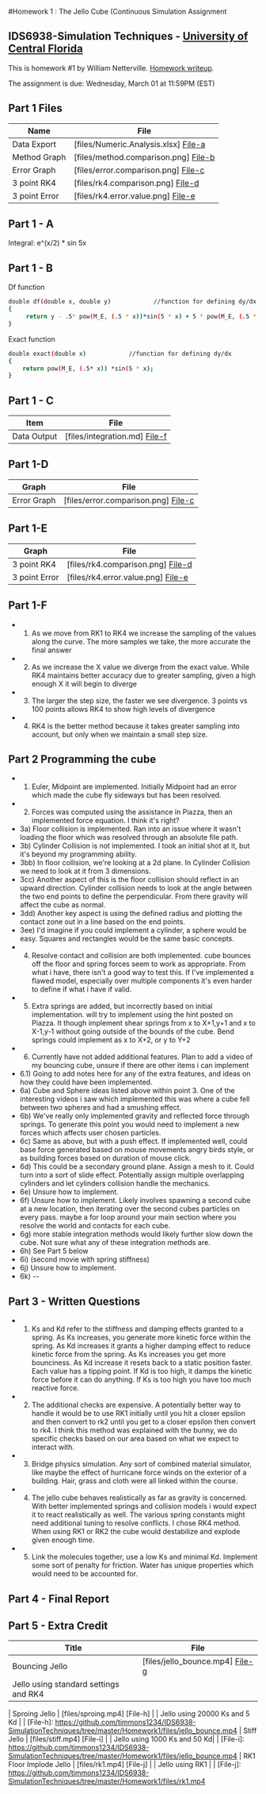 #Homework 1 : The Jello Cube (Continuous Simulation Assignment
## IDS6938-Simulation Techniques - [University of Central Florida](http://www.ist.ucf.edu/grad/)


This is homework #1 by William Netterville. 
[Homework writeup](HomeWork%231.pdf).

The assignment is due: Wednesday, March 01 at 11:59PM (EST)

## Part 1 Files
| Name | File |
| ---- | ---- |
| Data Export   | [files/Numeric.Analysis.xlsx] [File-a] |
| Method Graph  | [files/method.comparison.png] [File-b] |
| Error Graph   | [files/error.comparison.png]  [File-c] |
| 3 point RK4   | [files/rk4.comparison.png]    [File-d] |
| 3 point Error | [files/rk4.error.value.png]   [File-e] |

   [File-a]: <https://github.com/timmons1234/IDS6938-SimulationTechniques/tree/master/Homework1/files/Numeric.Analysis.xlsx>
   [File-b]: <https://github.com/timmons1234/IDS6938-SimulationTechniques/tree/master/Homework1/files/method.comparison.png>
   [File-c]: <https://github.com/timmons1234/IDS6938-SimulationTechniques/tree/master/Homework1/files/error.comparison.png>
   [File-d]: <https://github.com/timmons1234/IDS6938-SimulationTechniques/tree/master/Homework1/files/rk4.comparison.png>
   [File-e]: <https://github.com/timmons1234/IDS6938-SimulationTechniques/tree/master/Homework1/files/rk4.error.value.png>

## Part 1 - A

Integral: e^(x/2) * sin 5x

## Part 1 - B
Df function
```sh
double df(double x, double y)            //function for defining dy/dx
{
	 return y - .5* pow(M_E, (.5 * x))*sin(5 * x) + 5 * pow(M_E, (.5 * x))*cos(5 * x);
}
```
Exact function
```sh
double exact(double x)            //function for defining dy/dx
{
	return pow(M_E, (.5* x)) *sin(5 * x);
}
```
   
## Part 1 - C
| Item | File           |
| ---- | ----           |
| Data Output | [files/integration.md]   [File-f] |
   [File-f]: <https://github.com/timmons1234/IDS6938-SimulationTechniques/tree/master/Homework1/files/integration.md>

## Part 1-D
| Graph | File |
| ----- | ---- |
| Error Graph   | [files/error.comparison.png]  [File-c] |

## Part 1-E
| Graph | File |
| ----- | ---- |
| 3 point RK4   | [files/rk4.comparison.png]    [File-d] |
| 3 point Error | [files/rk4.error.value.png]   [File-e] |

## Part 1-F
 - 1) As we move from RK1 to RK4 we increase the sampling of the values along the curve. The more samples we take, the more accurate the final answer
 - 2) As we increase the X value we diverge from the exact value. While RK4 maintains better accuracy due to greater sampling, given a high enough X it will begin to diverge
 - 3) The larger the step size, the faster we see divergence. 3 points vs 100 points allows RK4 to show high levels of divergence 
 - 4) RK4 is the better method because it takes greater sampling into account, but only when we maintain a small step size. 
 
 ## Part 2 Programming the cube
 - 1) Euler, Midpoint are implemented. Initially Midpoint had an error which made the cube fly sideways but has been resolved. 
 - 2) Forces was computed using the assistance in Piazza, then an implemented force equation. I think it's right?
 - 3a) Floor collision is implemented. Ran into an issue where it wasn't loading the floor which was resolved through an absolute file path.
 - 3b) Cylinder Collision is not implemented. I took an initial shot at it, but it's beyond my programming ability.
 - 3bb) In floor collision, we're looking at a 2d plane. In Cylinder Collision we need to look at it from 3 dimensions.
 - 3cc) Another aspect of this is the floor collision should reflect in an upward direction. Cylinder collision needs to look at the angle between the two end points to define the perpendicular. From there gravity will affect the cube as normal. 
 - 3dd) Another key aspect is using the defined radius and plotting the contact zone out in a line based on the end points. 
 - 3ee) I'd imagine if you could implement a cylinder, a sphere would be easy. Squares and rectangles would be the same basic concepts. 
 - 4) Resolve contact and collision are both implemented. cube bounces off the floor and spring forces seem to work as appropriate. From what i have, there isn't a good way to test this. If I've implemented a flawed model, especially over multiple components it's even harder to define if what i have if valid. 
 - 5) Extra springs are added, but incorrectly based on initial implementation. will try to implement using the hint posted on Piazza. It though implement shear springs from x to X+1,y+1 and x to X-1,y-1 without going outside of the bounds of the cube. Bend springs could implement as x to X+2, or y to Y+2
 - 6) Currently have not added additional features. Plan to add a video of my bouncing cube, unsure if there are other items i can implement
 - 6.1) Going to add notes here for any of the extra features, and ideas on how they could have been implemented. 
 - 6a) Cube and Sphere ideas listed above within point 3. One of the interesting videos i saw which implemented this was where a cube fell between two spheres and had a smushing effect. 
 - 6b) We've really only implemented gravity and reflected force through springs. To generate this point you would need to implement a new forces which affects user chosen particles.
 - 6c) Same as above, but with a push effect. If implemented well, could base force generated based on mouse movements angry birds style, or as building forces based on duration of mouse click. 
 - 6d) This could be a secondary ground plane. Assign a mesh to it. Could turn into a sort of slide effect. Potentially assign multiple overlapping cylinders and let cylinders collision handle the mechanics. 
 - 6e) Unsure how to implement.
 - 6f) Unsure how to implement. Likely involves spawning a second cube at a new location, then iterating over the second cubes particles on every pass. maybe a for loop around your main section where you resolve the world and contacts for each cube. 
 - 6g) more stable integration methods would likely further slow down the cube. Not sure what any of these integration methods are. 
 - 6h) See Part 5 below
 - 6i) (second movie with spring stiffness)
 - 6j) Unsure how to implement. 
 - 6k) --
 
 
 ## Part 3 - Written Questions
 - 1) Ks and Kd refer to the stiffness and damping effects granted to a spring. As Ks increases, you generate more kinetic force within the spring. As Kd increases it grants a higher damping effect to reduce kinetic force from the spring. As Ks increases you get more bounciness. As Kd increase it resets back to a static position faster. Each value has a tipping point. If Kd is too high, it damps the kinetic force before it can do anything. If Ks is too high you have too much reactive force. 
 - 2) The additional checks are expensive. A potentially better way to handle it would be to use RK1 initially until you hit a closer epsilon and then convert to rk2 until you get to a closer epsilon then convert to rk4. I think this method was explained with the bunny, we do specific checks based on our area based on what we expect to interact with. 
 - 3) Bridge physics simulation. Any sort of combined material simulator, like maybe the effect of hurricane force winds on the exterior of a building. Hair, grass and cloth were all linked within the course. 
 - 4) The jello cube behaves realistically as far as gravity is concerned. With better implemented springs and collision models i would expect it to react realistically as well. The various spring constants might need additional tuning to resolve conflicts. I chose RK4 method. When using RK1 or RK2 the cube would destabilize and explode given enough time. 
 - 5) Link the molecules together, use a low Ks and minimal Kd. Implement some sort of penalty for friction. Water has unique properties which would need to be accounted for. 
 
 ## Part 4 - Final Report

 ## Part 5 - Extra Credit
| Title  | File |
| ------------- | ------------- |
| Bouncing Jello | [files/jello_bounce.mp4]   [File-g] |
| Jello using standard settings and RK4 | |
   [File-g]: <https://github.com/timmons1234/IDS6938-SimulationTechniques/tree/master/Homework1/files/jello_bounce.mp4>
| Sproing Jello | [files/sproing.mp4]   [File-h] |
| Jello using 20000 Ks and 5 Kd | |
   [File-h]: <https://github.com/timmons1234/IDS6938-SimulationTechniques/tree/master/Homework1/files/jello_bounce.mp4>
| Stiff Jello | [files/stiff.mp4]   [File-i] |
| Jello using 1000 Ks and 50 Kd| |
   [File-i]: <https://github.com/timmons1234/IDS6938-SimulationTechniques/tree/master/Homework1/files/jello_bounce.mp4>
| RK1 Floor Implode Jello | [files/rk1.mp4]   [File-j] |
| Jello using RK1 | |
   [File-j]: <https://github.com/timmons1234/IDS6938-SimulationTechniques/tree/master/Homework1/files/rk1.mp4>



